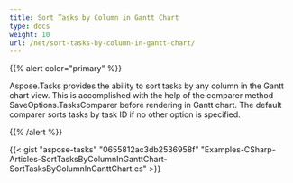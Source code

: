 ```yaml
---
title: Sort Tasks by Column in Gantt Chart
type: docs
weight: 10
url: /net/sort-tasks-by-column-in-gantt-chart/
---
```


{{% alert color="primary" %}} 

Aspose.Tasks provides the ability to sort tasks by any column in the Gantt chart view. This is accomplished with the help of the comparer method SaveOptions.TasksComparer before rendering in Gantt chart. The default comparer sorts tasks by task ID if no other option is specified.

{{% /alert %}} 





{{< gist "aspose-tasks" "0655812ac3db2536958f" "Examples-CSharp-Articles-SortTasksByColumnInGanttChart-SortTasksByColumnInGanttChart.cs" >}}

